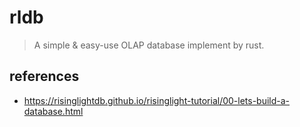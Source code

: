# rldb

> A simple & easy-use OLAP database implement by rust.

## references

- https://risinglightdb.github.io/risinglight-tutorial/00-lets-build-a-database.html
